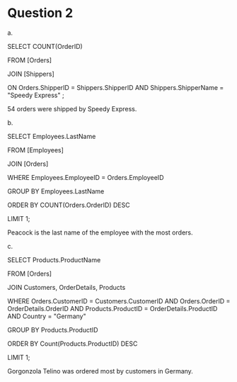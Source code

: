 # Question 2

a.

SELECT COUNT(OrderID)

FROM [Orders]

JOIN [Shippers]

ON Orders.ShipperID = Shippers.ShipperID AND Shippers.ShipperName = "Speedy Express" ;

54 orders were shipped by Speedy Express.

b.

SELECT Employees.LastName

FROM [Employees]

JOIN [Orders]

WHERE Employees.EmployeeID = Orders.EmployeeID

GROUP BY Employees.LastName

ORDER BY COUNT(Orders.OrderID) DESC

LIMIT 1;

Peacock is the last name of the employee with the most orders.

c.

SELECT Products.ProductName

FROM [Orders]

JOIN Customers, OrderDetails, Products

WHERE Orders.CustomerID = Customers.CustomerID AND Orders.OrderID = OrderDetails.OrderID AND Products.ProductID = OrderDetails.ProductID AND Country = "Germany"

GROUP BY Products.ProductID

ORDER BY Count(Products.ProductID) DESC

LIMIT 1;

Gorgonzola Telino was ordered most by customers in Germany.
